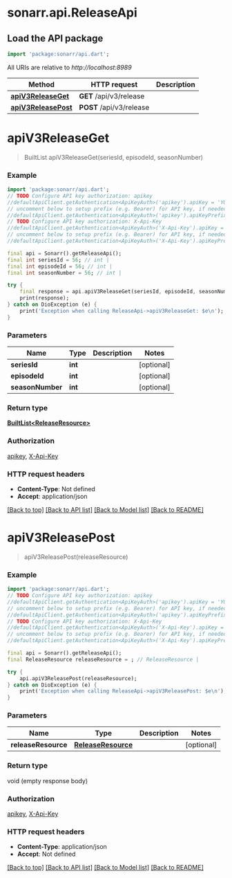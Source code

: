 # sonarr.api.ReleaseApi

## Load the API package
```dart
import 'package:sonarr/api.dart';
```

All URIs are relative to *http://localhost:8989*

Method | HTTP request | Description
------------- | ------------- | -------------
[**apiV3ReleaseGet**](ReleaseApi.md#apiv3releaseget) | **GET** /api/v3/release | 
[**apiV3ReleasePost**](ReleaseApi.md#apiv3releasepost) | **POST** /api/v3/release | 


# **apiV3ReleaseGet**
> BuiltList<ReleaseResource> apiV3ReleaseGet(seriesId, episodeId, seasonNumber)



### Example
```dart
import 'package:sonarr/api.dart';
// TODO Configure API key authorization: apikey
//defaultApiClient.getAuthentication<ApiKeyAuth>('apikey').apiKey = 'YOUR_API_KEY';
// uncomment below to setup prefix (e.g. Bearer) for API key, if needed
//defaultApiClient.getAuthentication<ApiKeyAuth>('apikey').apiKeyPrefix = 'Bearer';
// TODO Configure API key authorization: X-Api-Key
//defaultApiClient.getAuthentication<ApiKeyAuth>('X-Api-Key').apiKey = 'YOUR_API_KEY';
// uncomment below to setup prefix (e.g. Bearer) for API key, if needed
//defaultApiClient.getAuthentication<ApiKeyAuth>('X-Api-Key').apiKeyPrefix = 'Bearer';

final api = Sonarr().getReleaseApi();
final int seriesId = 56; // int | 
final int episodeId = 56; // int | 
final int seasonNumber = 56; // int | 

try {
    final response = api.apiV3ReleaseGet(seriesId, episodeId, seasonNumber);
    print(response);
} catch on DioException (e) {
    print('Exception when calling ReleaseApi->apiV3ReleaseGet: $e\n');
}
```

### Parameters

Name | Type | Description  | Notes
------------- | ------------- | ------------- | -------------
 **seriesId** | **int**|  | [optional] 
 **episodeId** | **int**|  | [optional] 
 **seasonNumber** | **int**|  | [optional] 

### Return type

[**BuiltList&lt;ReleaseResource&gt;**](ReleaseResource.md)

### Authorization

[apikey](../README.md#apikey), [X-Api-Key](../README.md#X-Api-Key)

### HTTP request headers

 - **Content-Type**: Not defined
 - **Accept**: application/json

[[Back to top]](#) [[Back to API list]](../README.md#documentation-for-api-endpoints) [[Back to Model list]](../README.md#documentation-for-models) [[Back to README]](../README.md)

# **apiV3ReleasePost**
> apiV3ReleasePost(releaseResource)



### Example
```dart
import 'package:sonarr/api.dart';
// TODO Configure API key authorization: apikey
//defaultApiClient.getAuthentication<ApiKeyAuth>('apikey').apiKey = 'YOUR_API_KEY';
// uncomment below to setup prefix (e.g. Bearer) for API key, if needed
//defaultApiClient.getAuthentication<ApiKeyAuth>('apikey').apiKeyPrefix = 'Bearer';
// TODO Configure API key authorization: X-Api-Key
//defaultApiClient.getAuthentication<ApiKeyAuth>('X-Api-Key').apiKey = 'YOUR_API_KEY';
// uncomment below to setup prefix (e.g. Bearer) for API key, if needed
//defaultApiClient.getAuthentication<ApiKeyAuth>('X-Api-Key').apiKeyPrefix = 'Bearer';

final api = Sonarr().getReleaseApi();
final ReleaseResource releaseResource = ; // ReleaseResource | 

try {
    api.apiV3ReleasePost(releaseResource);
} catch on DioException (e) {
    print('Exception when calling ReleaseApi->apiV3ReleasePost: $e\n');
}
```

### Parameters

Name | Type | Description  | Notes
------------- | ------------- | ------------- | -------------
 **releaseResource** | [**ReleaseResource**](ReleaseResource.md)|  | [optional] 

### Return type

void (empty response body)

### Authorization

[apikey](../README.md#apikey), [X-Api-Key](../README.md#X-Api-Key)

### HTTP request headers

 - **Content-Type**: application/json
 - **Accept**: Not defined

[[Back to top]](#) [[Back to API list]](../README.md#documentation-for-api-endpoints) [[Back to Model list]](../README.md#documentation-for-models) [[Back to README]](../README.md)

